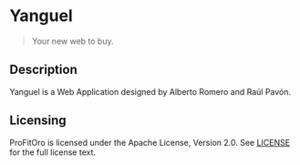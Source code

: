 # Yanguel

> Your new web to buy.

## Description

Yanguel is a Web Application designed by Alberto Romero and Raúl Pavón.



## Licensing

ProFitOro is licensed under the Apache License, Version 2.0. See [LICENSE](LICENSE) for the full license text.
